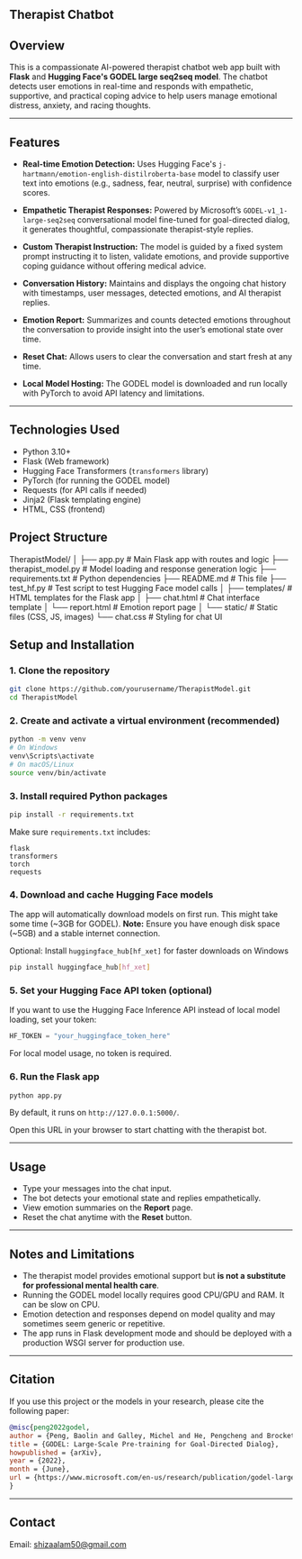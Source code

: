 ## Therapist Chatbot

## Overview

This is a compassionate AI-powered therapist chatbot web app built with **Flask** and **Hugging Face's GODEL large seq2seq model**. The chatbot detects user emotions in real-time and responds with empathetic, supportive, and practical coping advice to help users manage emotional distress, anxiety, and racing thoughts.

---

## Features

* **Real-time Emotion Detection:**
  Uses Hugging Face's `j-hartmann/emotion-english-distilroberta-base` model to classify user text into emotions (e.g., sadness, fear, neutral, surprise) with confidence scores.

* **Empathetic Therapist Responses:**
  Powered by Microsoft’s `GODEL-v1_1-large-seq2seq` conversational model fine-tuned for goal-directed dialog, it generates thoughtful, compassionate therapist-style replies.

* **Custom Therapist Instruction:**
  The model is guided by a fixed system prompt instructing it to listen, validate emotions, and provide supportive coping guidance without offering medical advice.

* **Conversation History:**
  Maintains and displays the ongoing chat history with timestamps, user messages, detected emotions, and AI therapist replies.

* **Emotion Report:**
  Summarizes and counts detected emotions throughout the conversation to provide insight into the user’s emotional state over time.

* **Reset Chat:**
  Allows users to clear the conversation and start fresh at any time.

* **Local Model Hosting:**
  The GODEL model is downloaded and run locally with PyTorch to avoid API latency and limitations.

---

## Technologies Used

* Python 3.10+
* Flask (Web framework)
* Hugging Face Transformers (`transformers` library)
* PyTorch (for running the GODEL model)
* Requests (for API calls if needed)
* Jinja2 (Flask templating engine)
* HTML, CSS (frontend)
  
Project Structure
-----------------

TherapistModel/
│
├── app.py                 # Main Flask app with routes and logic
├── therapist_model.py     # Model loading and response generation logic
├── requirements.txt       # Python dependencies
├── README.md              # This file
├── test_hf.py             # Test script to test Hugging Face model calls
│
├── templates/             # HTML templates for the Flask app
│   ├── chat.html          # Chat interface template
│   └── report.html        # Emotion report page
│
└── static/                # Static files (CSS, JS, images)
    └── chat.css           # Styling for chat UI


## Setup and Installation

### 1. Clone the repository

```bash
git clone https://github.com/yourusername/TherapistModel.git
cd TherapistModel
```

### 2. Create and activate a virtual environment (recommended)

```bash
python -m venv venv
# On Windows
venv\Scripts\activate
# On macOS/Linux
source venv/bin/activate
```

### 3. Install required Python packages

```bash
pip install -r requirements.txt
```

Make sure `requirements.txt` includes:

```
flask
transformers
torch
requests
```

### 4. Download and cache Hugging Face models

The app will automatically download models on first run. This might take some time (\~3GB for GODEL).
**Note:** Ensure you have enough disk space (\~5GB) and a stable internet connection.

Optional: Install `huggingface_hub[hf_xet]` for faster downloads on Windows

```bash
pip install huggingface_hub[hf_xet]
```

### 5. Set your Hugging Face API token (optional)

If you want to use the Hugging Face Inference API instead of local model loading, set your token:

```python
HF_TOKEN = "your_huggingface_token_here"
```

For local model usage, no token is required.

### 6. Run the Flask app

```bash
python app.py
```

By default, it runs on `http://127.0.0.1:5000/`.

Open this URL in your browser to start chatting with the therapist bot.

---

## Usage

* Type your messages into the chat input.
* The bot detects your emotional state and replies empathetically.
* View emotion summaries on the **Report** page.
* Reset the chat anytime with the **Reset** button.

---

## Notes and Limitations

* The therapist model provides emotional support but **is not a substitute for professional mental health care**.
* Running the GODEL model locally requires good CPU/GPU and RAM. It can be slow on CPU.
* Emotion detection and responses depend on model quality and may sometimes seem generic or repetitive.
* The app runs in Flask development mode and should be deployed with a production WSGI server for production use.

---

## Citation

If you use this project or the models in your research, please cite the following paper:

```bibtex
@misc{peng2022godel,
author = {Peng, Baolin and Galley, Michel and He, Pengcheng and Brockett, Chris and Liden, Lars and Nouri, Elnaz and Yu, Zhou and Dolan, Bill and Gao, Jianfeng},
title = {GODEL: Large-Scale Pre-training for Goal-Directed Dialog},
howpublished = {arXiv},
year = {2022},
month = {June},
url = {https://www.microsoft.com/en-us/research/publication/godel-large-scale-pre-training-for-goal-directed-dialog/},
}
```

---

## Contact

Email: [shizaalam50@gmail.com](mailto:shizaalam50@gmail.com)



